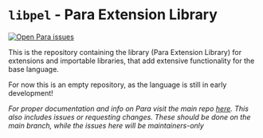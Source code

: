 # `libpel` - Para Extension Library

[![Open Para issues](https://img.shields.io/github/issues/Para-Lang/Para)](https://github.com/Para-Lang/Para/issues)

This is the repository containing the library (Para Extension Library) for extensions and importable libraries,
that add extensive functionality for the base language. 

For now this is an empty repository, as the language is still in early development!

*For proper documentation and info on Para visit the main repo [here](https://github.com/Para-Lang/Para).
This also includes issues or requesting changes. These should be done on the main branch, while the issues
here will be maintainers-only*
